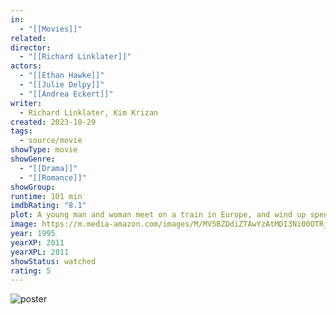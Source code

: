 ```yaml
---
in:
  - "[[Movies]]"
related: 
director:
  - "[[Richard Linklater]]"
actors:
  - "[[Ethan Hawke]]"
  - "[[Julie Delpy]]"
  - "[[Andrea Eckert]]"
writer:
  - Richard Linklater, Kim Krizan
created: 2023-10-29
tags:
  - source/movie
showType: movie
showGenre:
  - "[[Drama]]"
  - "[[Romance]]"
showGroup: 
runtime: 101 min
imdbRating: "8.1"
plot: A young man and woman meet on a train in Europe, and wind up spending one evening together in Vienna. Unfortunately, both know that this will probably be their only night together.
image: https://m.media-amazon.com/images/M/MV5BZDdiZTAwYzAtMDI3Ni00OTRjLTkzN2UtMGE3MDMyZmU4NTU4XkEyXkFqcGdeQXVyNjU0OTQ0OTY@._V1_SX300.jpg
year: 1995
yearXP: 2011
yearXPL: 2011
showStatus: watched
rating: 5
---
```

![poster](https://m.media-amazon.com/images/M/MV5BZDdiZTAwYzAtMDI3Ni00OTRjLTkzN2UtMGE3MDMyZmU4NTU4XkEyXkFqcGdeQXVyNjU0OTQ0OTY@._V1_SX300.jpg)

